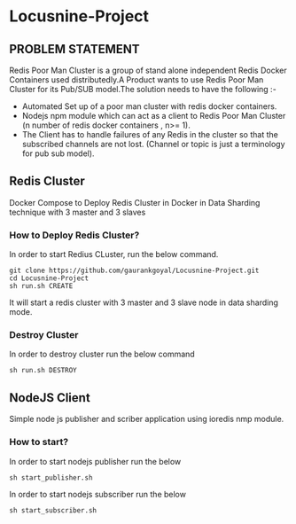 # Locusnine-Project
## PROBLEM STATEMENT

Redis Poor Man Cluster is a group of stand alone independent Redis Docker Containers used distributedly.A Product wants to use Redis Poor Man Cluster for its Pub/SUB model.The solution needs to have the following :-

* Automated Set up of a poor man cluster with redis docker containers.
* Nodejs npm module which can act as a client to Redis Poor Man Cluster (n number of redis docker containers , n>= 1).
* The Client has to handle failures of any Redis in the cluster so that the subscribed channels are not lost. (Channel or topic is just a terminology for pub sub model).


## Redis Cluster

Docker Compose to Deploy Redis Cluster in Docker in Data Sharding technique with 3 master and 3 slaves

### How to Deploy Redis Cluster?
In order to start Redius CLuster, run the below command.

```
git clone https://github.com/gaurankgoyal/Locusnine-Project.git
cd Locusnine-Project
sh run.sh CREATE
```

It will start a redis cluster with 3 master and 3 slave node in data sharding mode.


### Destroy Cluster
In order to destroy cluster run the below command

```sh run.sh DESTROY```


## NodeJS Client

Simple node js publisher and scriber application using ioredis nmp module.

### How to start?

In order to start nodejs publisher run the below

```sh start_publisher.sh```

In order to start nodejs subscriber run the below

```sh start_subscriber.sh```
